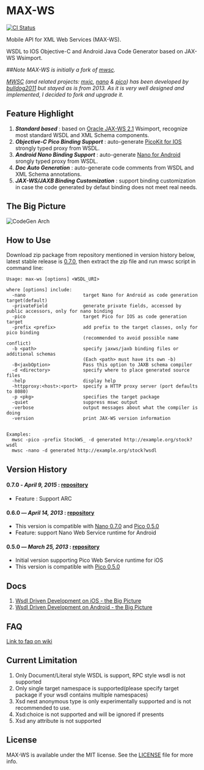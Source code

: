 # MAX-WS

[![CI Status](http://img.shields.io/travis/maxep/max-ws.svg?style=flat)](https://travis-ci.org/maxep/max-ws)

Mobile API for XML Web Services (MAX-WS).

WSDL to IOS Objective-C and Android Java Code Generator based on JAX-WS Wsimport.

##_Note_
_MAX-WS is initially a fork of [mwsc](https://github.com/maxep/mwsc)._

_[MWSC](https://github.com/maxep/mwsc) (and related projects: [mxjc](https://github.com/maxep/mxjc), [nano](https://github.com/maxep/nano) & [pico](https://github.com/bulldog2011/pico)) has been developed by [bulldog2011](http://bulldog2011.github.com) but stayed as is from 2013. As it is very well designed and implemented, I decided to fork and upgrade it._

## Feature Highlight
1. ***Standard based*** : based on [Oracle JAX-WS 2.1](http://jax-ws.java.net/2.1.1) Wsimport, recognize most standard WSDL and XML Schema components.
2. ***Objective-C Pico Binding Support*** : auto-generate [PicoKit for IOS](https://github.com/maxep/PicoKit) strongly typed proxy from WSDL.
3. ***Android Nano Binding Support*** : auto-generate [Nano for Android](https://github.com/maxep/nano) srongly typed proxy from WSDL.
4. ***Doc Auto Generation*** : auto-generate code comments from WSDL and XML Schema annotations.
5. ***JAX-WS/JAXB Binding Customization*** : support binding customization in case the code generated by defaut binding does not meet real needs. 

## The Big Picture

![CodeGen Arch](http://bulldog2011.github.com/images/pico/codegen-arch.png)


## How to Use

Download zip package from repository mentioned in version history below, latest stable release is [0.7.0](https://github.com/maxep/max-ws/releases/tag/v0.7.0), then extract the zip file and run mwsc script in command line:

	Usage: max-ws [options] <WSDL_URI>
	
	where [options] include:
	  -nano                     target Nano for Android as code generation target(default)
	  -privateField             generate private fields, accessed by public accessors, only for nano binding
	  -pico                     target Pico for IOS as code generation target
	  -prefix <prefix>          add prefix to the target classes, only for pico binding
	                            (recommended to avoid possible name conflict)
	  -b <path>                 specify jaxws/jaxb binding files or additional schemas
	                            (Each <path> must have its own -b)
	  -B<jaxbOption>            Pass this option to JAXB schema compiler
	  -d <directory>            specify where to place generated source files
	  -help                     display help
	  -httpproxy:<host>:<port>  specify a HTTP proxy server (port defaults to 8080)
	  -p <pkg>                  specifies the target package
	  -quiet                    suppress mswc output
	  -verbose                  output messages about what the compiler is doing
	  -version                  print JAX-WS version information
	
	
	Examples:
	  mwsc -pico -prefix StockWS_ -d generated http://example.org/stock?wsdl
	  mwsc -nano -d generated http://example.org/stock?wsdl
  
  
## Version History

#### 0.7.0 - *April 9, 2015* : [repository](https://github.com/maxep/mvn-repo/tree/releases/com/leansoft/maxb/0.7.0)
  * Feature : Support ARC

#### 0.6.0 — *April 14, 2013* : [repository](https://github.com/bulldog2011/bulldog-repo/tree/master/repo/releases/com/leansoft/mwsc/0.6.0)
  * This version is compatible with [Nano 0.7.0](https://github.com/bulldog2011/bulldog-repo/tree/master/repo/releases/com/leansoft/nano/0.7.0) and [Pico 0.5.0](https://github.com/bulldog2011/pico/tree/v0.5.0)
  * Feature: support Nano Web Service runtime for Android

#### 0.5.0 — *March 25, 2013* : [repository](https://github.com/bulldog2011/bulldog-repo/tree/master/repo/releases/com/leansoft/mwsc/0.5.0)
  * Initial version supporting Pico Web Service runtime for iOS
  * This version is compatible with [Pico 0.5.0](https://github.com/bulldog2011/pico/tree/v0.5.0)
  
## Docs
1. [Wsdl Driven Development on iOS - the Big Picture](http://bulldog2011.github.com/blog/2013/03/25/wsdl-driven-development-on-ios-the-big-picture/)
2. [Wsdl Driven Development on Android - the Big Picture]()

## FAQ
[Link to faq on wiki](https://github.com/bulldog2011/mwsc/wiki/FAQ)

## Current Limitation
1. Only Document/Literal style WSDL is support, RPC style wsdl is not supported
2. Only single target namespace is supported(please specify target package if your wsdl contains multiple namespaces)
2. Xsd nest anonymous type is only experimentally supported and is not recommended to use.
3. Xsd:choice is not supported and will be ignored if presents
5. Xsd any attribute is not supported

## License

MAX-WS is available under the MIT license. See the [LICENSE](LICENSE) file for more info. 
